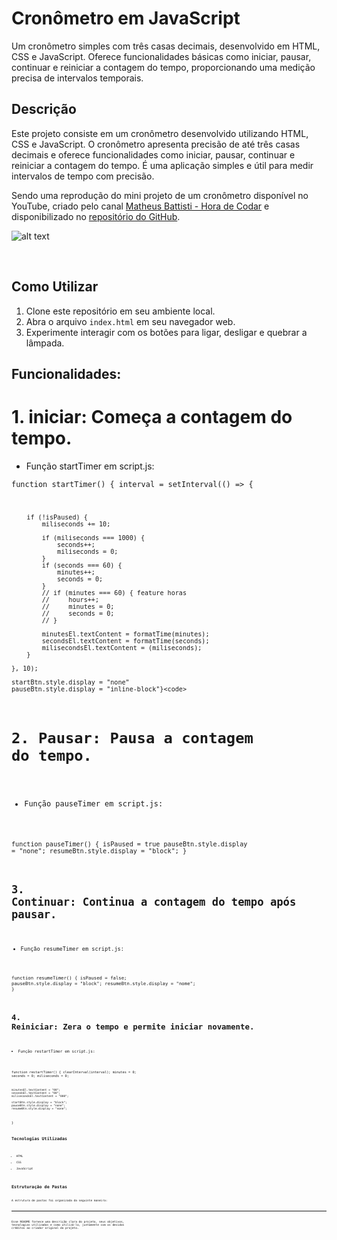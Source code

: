# Cronômetro em JavaScript

Um cronômetro simples com três casas decimais, desenvolvido em HTML, CSS e JavaScript. Oferece funcionalidades básicas como iniciar, pausar, continuar e reiniciar a contagem do tempo, proporcionando uma medição precisa de intervalos temporais.

## Descrição

Este projeto consiste em um cronômetro desenvolvido utilizando HTML, CSS e JavaScript. O cronômetro apresenta precisão de até três casas decimais e oferece funcionalidades como iniciar, pausar, continuar e reiniciar a contagem do tempo. É uma aplicação simples e útil para medir intervalos de tempo com precisão.

Sendo uma reprodução do mini projeto de um cronômetro disponível no YouTube, criado pelo canal [Matheus Battisti - Hora de Codar](https://www.youtube.com/watch?v=SbST27OWpmo) e disponibilizado no [repositório do GitHub](https://github.com/matheusbattisti/cronometro_js).

![alt text](image.png)

</br>

## Como Utilizar

1. Clone este repositório em seu ambiente local.
2. Abra o arquivo `index.html` em seu navegador web.
3. Experimente interagir com os botões para ligar, desligar e quebrar a lâmpada.

## Funcionalidades:

# 1. iniciar: Começa a contagem do tempo.

- Função startTimer em script.js:

<code>function startTimer() {
interval = setInterval(() => {

        if (!isPaused) {
            miliseconds += 10;

            if (miliseconds === 1000) {
                seconds++;
                miliseconds = 0;
            }
            if (seconds === 60) {
                minutes++;
                seconds = 0;
            }
            // if (minutes === 60) { feature horas
            //     hours++;
            //     minutes = 0;
            //     seconds = 0;
            // }

            minutesEl.textContent = formatTime(minutes);
            secondsEl.textContent = formatTime(seconds);
            milisecondsEl.textContent = (miliseconds);
        }

    }, 10);

    startBtn.style.display = "none"
    pauseBtn.style.display = "inline-block"}<code>

# 2. Pausar: Pausa a contagem do tempo.

- Função pauseTimer em script.js:

<code>function pauseTimer() {
isPaused = true
pauseBtn.style.display = "none";
resumeBtn.style.display = "block";
}<code>

# 3. Continuar: Continua a contagem do tempo após pausar.

- Função resumeTimer em script.js:

<code>function resumeTimer() {
isPaused = false;
pauseBtn.style.display = "block";
resumeBtn.style.display = "nome";
}<code>

# 4. Reiniciar: Zera o tempo e permite iniciar novamente.

- Função restartTimer em script.js:

<code>function restartTimer() {
clearInterval(interval);
minutes = 0;
seconds = 0;
miliseconds = 0;

    minutesEl.textContent = "00";
    secondsEl.textContent = "00";
    milisecondsEl.textContent = "000";

    startBtn.style.display = "block";
    pauseBtn.style.display = "none";
    resumeBtn.style.display = "none";

}<code>

## Tecnologias Utilizadas

- HTML
- CSS
- JavaScript

## Estruturação de Pastas

A estrutura de pastas foi organizada da seguinte maneira:

---

Esse README fornece uma descrição clara do projeto, seus objetivos, tecnologias utilizadas e como utilizá-lo, juntamente com os devidos créditos ao criador original do projeto.
